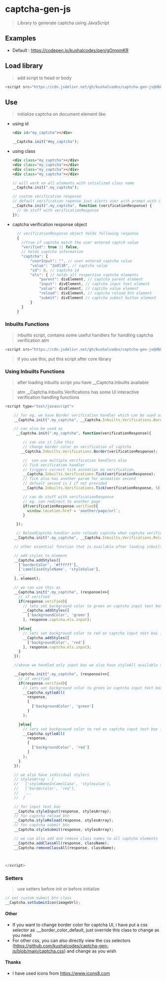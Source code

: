 # captcha-gen-js

> Library to generate captcha using JavaScript

## Examples

- Default : https://codepen.io/kushalcodes/pen/gOmpmKR

## Load library

> add script to head or body

```javascript
<script src="https://cdn.jsdelivr.net/gh/kushalcodes/captcha-gen-js@d606858041d81dfe67fc64d78f35c81cfcc05bcb/min/captcha-gen.min.js"></script>
```

## Use

> initialize captcha on document element like:

- using id

  ```html
  <div id="my_captcha"></div>
  ```

  ```javascript
  __Captcha.init("#my_captcha");
  ```

- using class

  ```html
  <div class="my_captcha"></div>
  <div class="my_captcha"></div>
  <div class="my_captcha"></div>
  <div class="my_captcha"></div>
  ```

  ```javascript
  // will work on all elements with intialized class name
  __Captcha.init(".my_captcha");

  // custom verification response
  // default verification reponse just alerts user with prompt with captcha verification status
  __Captcha.init(".my_captcha", function (verificationResponse) {
    // do stuff with verificationResponse
  });
  ```

- captcha verification response object
  ```javascript
    // verificationResponse object holds following response
    {
      //true if captcha match the user entered captch value
      "verified": true || false,
      // holds captcha information
      "captcha": {
          "userInput": "", // user entered captcha value
          "value": "2o0l3R", // captcha value
          "id": 0, // captcha id
          "els": { // holds all respective captcha elements
              "parent": divElement, // captcha parent element
              "input": divElement, // captcha input text element
              "value": divElement, // captcha value element
              "reload": divElement, // captcha reload btn element
              "submit": divElement // captcha submit button element
          }
      }
    }
  ```

### Inbuilts Functions

> inbuilts script, contains some useful handlers for handling captcha verification atm

```javascript
<script src="https://cdn.jsdelivr.net/gh/kushalcodes/captcha-gen-js@d606858041d81dfe67fc64d78f35c81cfcc05bcb/min/captcha.inbuilt.min.js"></script>
```

> if you use this, put this script after core library

### Using Inbuilts Functions

> after loading inbuilts script you have \_\_Captcha.Inbuilts available

> atm \_\_Captcha.Inbuilts.Verifications has some UI interactive verification handling functions

```javascript
<script type="text/javascript">

    // for eg. we have Border verification handler which can be used as:
    __Captcha.init(".my_captcha", __Captcha.Inbuilts.Verifications.Border);

    // can also be used as
     __Captcha.init(".my_captcha", function(verificationResponse){

        // can use it like this
        // change border color on verification of captcha
       __Captcha.Inbuilts.Verifications.Border(verificationResponse);

        //  can use multiple verification handlers also
        // Tick verification handler
        // tirggers correct tick animation on verification,
        __Captcha.Inbuilts.Verifications.Tick(verificationResponse);
        // Tick also has another param for animation second
        // defualt second is 1 if not provided
        __Captcha.Inbuilts.Verifications.Tick(verificationResponse, 5);

        // can do stuff with verificationResponse
        // eg. can redirect to another page
        if(verificationResponse.verified){
          window.location.href = 'another/page/url';
        }

     });

     // ReloadCaptcha handler auto reloads captcha when captcha verification is incorrect
    __Captcha.init(".my_captcha", __Captcha.Inbuilts.Verifications.ReloadCaptcha);

    // other essential function that is available after laoding inbuilt function script

    // add styles to element
    __Captcha.addStyles([
      ['borderColor', '#ffffff'],
      ['camelCaseStyleName', 'styleValue'],
      ...
    ], element);

    // we can use this as
    __Captcha.init(".my_captcha", (response)=>{
      // if verified
      if(response.verified){
        // lets set background color to green on captcha input text box
        __Captcha.addStyles([
          ['backgroundColor', 'green']
        ], response.captcha.els.input);

      }else{
        // lets set background color to red on captcha input text box if not verified
        __Captcha.addStyles([
          ['backgroundColor', 'red']
        ], response.captcha.els.input);
      }
    });

    //above we handled only input box we also have styleAll available to add style to all captcha elements

    __Captcha.init(".my_captcha", (response)=>{
      // if verified
      if(response.verified){
        // lets set background color to green on captcha input text box
        __Captcha.sytleAll(
          response,
          [
            ['backgroundColor', 'green']
          ]
        );

      }else{
        // lets set background color to red on captcha input text box if not verified
        __Captcha.sytleAll(
          response,
          [
            ['backgroundColor', 'red']
          ]
        );
      }
    });

    // we also have individual stylers
    // stylesArray : [
    //   ['styleNameInCamelCase', 'stylevalue'],
    //   ['borderColor', 'red'],
    //   ...
    //  ]

    // for input text box
    __Captcha.styleInput(response, stylesArray);
    // for captcha reload btn
    __Captcha.styleReload(response, stylesArray);
    // for captcha submit btn
    __Captcha.styleSubmit(response, stylesArray);

    // we can also add and remove class names to all captcha elements
    __Captcha.addClassAll(response, className);
    __Captcha.removeClassAll(response, className);



</script>
```

### Setters

> use setters before init or before initialize

```javascript
// set custom submit btn class
__Captcha.setSubmitIcon(imageUrl);
```

#### Other

- If you want to change border color for captcha UI, i have put a css selector as .\_\_border_color_default, just override this class to change as you need
- For other css, you can also directly view the css selectors (https://github.com/kushalcodes/captcha-gen-js/blob/main/captcha.css) and change as you wish

#### Thanks

- I have used icons from https://www.icons8.com
